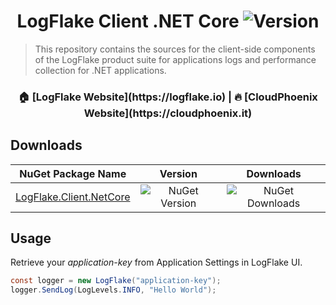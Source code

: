 <h1 align="center">LogFlake Client .NET Core <img alt="Version" src="https://img.shields.io/badge/version-1.0.0-blue.svg?cacheSeconds=2592000" /></h1>

> This repository contains the sources for the client-side components of the LogFlake product suite for applications logs and performance collection for .NET applications.

<h3 align="center">🏠 [LogFlake Website](https://logflake.io) |  🔥 [CloudPhoenix Website](https://cloudphoenix.it)</h3>

## Downloads

|                                  NuGet Package Name                                   |                                 Version                                  |                                  Downloads                                  |
|:-------------------------------------------------------------------------------------:|:------------------------------------------------------------------------:|:---------------------------------------------------------------------------:|
| [LogFlake.Client.NetCore](https://www.nuget.org/packages/LogFlake.Client.NetCore) | ![NuGet Version](https://img.shields.io/nuget/v/logflake.client.netcore) | ![NuGet Downloads](https://img.shields.io/nuget/dt/logflake.client.netcore) |

## Usage
Retrieve your _application-key_ from Application Settings in LogFlake UI.
```csharp
const logger = new LogFlake("application-key");
logger.SendLog(LogLevels.INFO, "Hello World");
```
